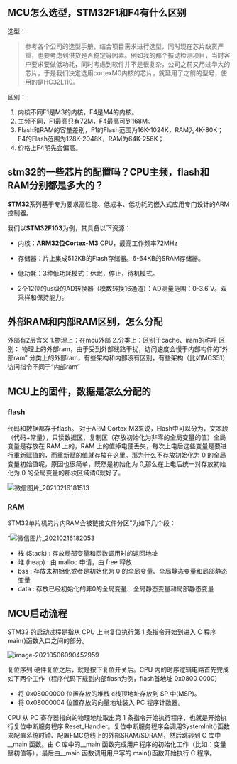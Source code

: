 ## MCU怎么选型，STM32F1和F4有什么区别

选型：

> 参考各个公司的选型手册，结合项目需求进行选型，同时现在芯片缺货严重，也要考虑到供货是否稳定等因素。例如我的那个振动检测项目，当时客户要求要做低功耗，同时考虑到软件并不是很复杂，公司之前又用过华大的芯片，于是我们决定选用cortexM0内核的芯片，就延用了之前的型号，使用的是HC32L110。

区别：

1. 内核不同F1是M3的内核，F4是M4的内核。
2. 主频不同，F1最高只有72M，F4最高可到168M。
3. Flash和RAM的容量差别，F1的Flash范围为16K-1024K，RAM为4K-80K；F4的Flash范围为128K-2048K，RAM为64K-256K；
4. 价格上F4明先会偏高。



## stm32的一些芯片的配置吗？CPU主频，flash和RAM分别都是多大的？

**STM32**系列基于专为要求高性能、低成本、低功耗的嵌入式应用专门设计的ARM控制器。

我们以**STM32F103**为例，其具备以下资源：

- 内核：**ARM32位Cortex-M3** CPU，最高工作频率72MHz

- 存储器：片上集成512KB的Flash存储器。6-64KB的SRAM存储器。

- 低功耗：3种低功耗模式：休眠，停止，待机模式。

- 2个12位的us级的AD转换器（模数转换16通道）：AD测量范围：0-3.6 V。双采样和保持能力。

  

## 外部RAM和内部RAM区别，怎么分配

外部有2层含义
1.物理上：在mcu外部
2.分类上：区别于cache、iram的称呼
区别：
物理上的外部ram，由于受到外部线路干扰，访问速度会慢于内部构件的“外部ram”
分类上的外部ram，有些架构和内部没有区别，有些架构（比如MCS51）访问指令不同于“内部ram”



## MCU上的固件，数据是怎么分配的

### flash

代码和数据都存于flash。
对于ARM Cortex M3来说，Flash中可以分为，文本段（代码+常量），只读数据区，复制区（存放初始化为非零的全局变量的值）全局变量是存放在 RAM 上的，RAM 上的值掉电便丢失，每次上电后这些变量是要进行重新赋值的，而重新赋的值就存放在这里。那为什么不存放初始化为 0 的全局变量初始值呢，原因也很简单，既然是初始化为 0,那么在上电后统一对存放初始化为 0 的全局变量的那块区域清0就好了。

![微信图片_20210216181513](https://gitee.com/wang_chunfeng/pic-go/raw/master/img/20210908101233.jpg)

### RAM

STM32单片机的片内RAM会被链接文件分区”为如下几个段：

“![微信图片_20210216182053](https://gitee.com/wang_chunfeng/pic-go/raw/master/img/20210908101233.jpg)

+ 栈 (Stack) : 存放局部变量和函数调用时的返回地址
+ 堆 (heap) : 由 malloc 申请，由 free 释放
+ bss : 存放未初始化或者是初始化为 0 的全局变量、全局静态变量和局部静态变量
+ data : 存放已经初始化的非0的全局变量、全局静态变量和局部静态变量



## MCU启动流程

STM32 的启动过程是指从 CPU 上电复位执行第 1 条指令开始到进入 C 程序 main()函数入口之间的部分。

![image-20210506090452959](https://gitee.com/wang_chunfeng/pic-go/raw/master/img/20210908101246.png)

复位序列 硬件复位之后，就是按下复位开关后。CPU 内的时序逻辑电路首先完成如下两个工作（程序代码下载到内部flash为例，flash首地址 0x0800 0000）

- 将 0x08000000 位置存放的堆栈 c栈顶地址存放到 SP 中(MSP)。
- 将 0x08000004 位置存放的向量地址装入 PC 程序计数器。

CPU 从 PC 寄存器指向的物理地址取出第 1 条指令开始执行程序，也就是开始执行复位中断服务程序 Reset_Handler。复位中断服务程序会调用SystemInit()函数来配置系统时钟、配置FMC总线上的外部SRAM/SDRAM，然后跳转到 C 库中__main 函数。由 C 库中的__main 函数完成用户程序的初始化工作（比如：变量赋初值等），最后由__main 函数调用用户写的 main()函数开始执行 C 程序。